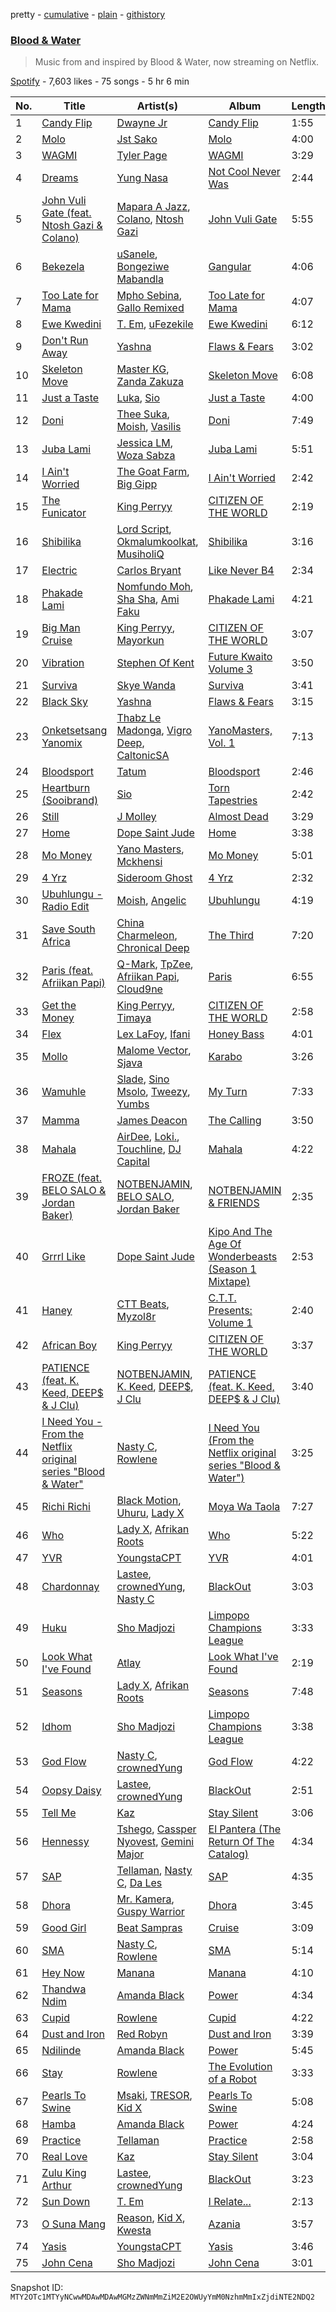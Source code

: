 pretty - [cumulative](/playlists/cumulative/37i9dQZF1DXcfKPI3Q69qH.md) - [plain](/playlists/plain/37i9dQZF1DXcfKPI3Q69qH) - [githistory](https://github.githistory.xyz/mackorone/spotify-playlist-archive/blob/main/playlists/plain/37i9dQZF1DXcfKPI3Q69qH)

### [Blood & Water](https://open.spotify.com/playlist/37i9dQZF1DXcfKPI3Q69qH)

> Music from and inspired by Blood & Water, now streaming on Netflix.

[Spotify](https://open.spotify.com/user/spotify) - 7,603 likes - 75 songs - 5 hr 6 min

| No. | Title | Artist(s) | Album | Length |
|---|---|---|---|---|
| 1 | [Candy Flip](https://open.spotify.com/track/6xOJA9olj4KdZrErRNPT14) | [Dwayne Jr](https://open.spotify.com/artist/0o7scvkwdu7KLSPPdP7HqG) | [Candy Flip](https://open.spotify.com/album/5xjMLIIZEDm8FUatDi18zQ) | 1:55 |
| 2 | [Molo](https://open.spotify.com/track/5isU7Lab1tVrqzHanOL4Pk) | [Jst Sako](https://open.spotify.com/artist/7bAt7MYd2N3dRMrXVMvOug) | [Molo](https://open.spotify.com/album/4dm4OxLTzqRizPrbH5JL2S) | 4:00 |
| 3 | [WAGMI](https://open.spotify.com/track/4bxjgQ4hZ1kBsCzvpVFBFn) | [Tyler Page](https://open.spotify.com/artist/3Py4gpY3Qhk3ZmUKps21Rl) | [WAGMI](https://open.spotify.com/album/28yfEKfv7kmNGgoOTVVMnz) | 3:29 |
| 4 | [Dreams](https://open.spotify.com/track/2YOGTQF0EarnzzrfMvWyqT) | [Yung Nasa](https://open.spotify.com/artist/4HUwdGiWsD5cqaAR7iItw2) | [Not Cool Never Was](https://open.spotify.com/album/5FxR4VponhaZvNkrNp9nPj) | 2:44 |
| 5 | [John Vuli Gate \(feat\. Ntosh Gazi & Colano\)](https://open.spotify.com/track/5JiC9aVRdEaEylSPhs9SXC) | [Mapara A Jazz](https://open.spotify.com/artist/07iC6rj6LOxVbylqwbVPih), [Colano](https://open.spotify.com/artist/02OOc2ZYid4CK1DJF5RXrI), [Ntosh Gazi](https://open.spotify.com/artist/1PVQZbVl2qjnSDoHF1PzQY) | [John Vuli Gate](https://open.spotify.com/album/7LaWhzEvDOvuKIHg1DsQT4) | 5:55 |
| 6 | [Bekezela](https://open.spotify.com/track/4Jq6FYc0XfBKe6mfvavL9b) | [uSanele](https://open.spotify.com/artist/2D70qn16njNHR9H5hP8rPo), [Bongeziwe Mabandla](https://open.spotify.com/artist/5upKpIk1pv0hh0u2gwblwy) | [Gangular](https://open.spotify.com/album/2zWns4UZ9ApT2gid3nVInC) | 4:06 |
| 7 | [Too Late for Mama](https://open.spotify.com/track/6xfGoZlwaIuBkDtTQV8lSX) | [Mpho Sebina](https://open.spotify.com/artist/3Z2T6mI5rrWuijYZkclFEN), [Gallo Remixed](https://open.spotify.com/artist/3Pikdk5QNs7tCeudmFAyM8) | [Too Late for Mama](https://open.spotify.com/album/1mlmOZ5TQjexDf1wIO4h9y) | 4:07 |
| 8 | [Ewe Kwedini](https://open.spotify.com/track/0SSkytDTTZyANk2zmVqK1e) | [T\. Em](https://open.spotify.com/artist/34SG9KNrqrqPkCe4SJlRZH), [uFezekile](https://open.spotify.com/artist/60MEpj4GxzCgSVEWoPY2kw) | [Ewe Kwedini](https://open.spotify.com/album/2PyW1PhtCGj4Lk9cgmgm6E) | 6:12 |
| 9 | [Don't Run Away](https://open.spotify.com/track/2pwQcUp9aHGBHCzjuj9mTc) | [Yashna](https://open.spotify.com/artist/7tUJZBp4pit6GbiSI1kZzH) | [Flaws & Fears](https://open.spotify.com/album/7jfexH7J3tAH8lwhEHiw5D) | 3:02 |
| 10 | [Skeleton Move](https://open.spotify.com/track/5rVst2E577tPxXdaBxMhmX) | [Master KG](https://open.spotify.com/artist/523y9KSneKh6APd1hKxLuF), [Zanda Zakuza](https://open.spotify.com/artist/1TTc432YhEO75fRcVKerPe) | [Skeleton Move](https://open.spotify.com/album/543wASFWBpwhFPEbAgESPj) | 6:08 |
| 11 | [Just a Taste](https://open.spotify.com/track/3JkSGGDGqsHPNmAwNDUV1R) | [Luka](https://open.spotify.com/artist/52RrVukaLWLFZo3vJ6ULC1), [Sio](https://open.spotify.com/artist/4hIQjO5iXCXx71iZBQQ1Jh) | [Just a Taste](https://open.spotify.com/album/1iFfLLlPqn6FObeWPEgRkt) | 4:00 |
| 12 | [Doni](https://open.spotify.com/track/5xDrvFOMnvIKJWh4Cq9czt) | [Thee Suka](https://open.spotify.com/artist/0UKxhX9dIF8XkLRbKrQcoN), [Moish](https://open.spotify.com/artist/250WCtczB5QBdYFXjVZCQ0), [Vasilis](https://open.spotify.com/artist/7MapKuIkFuCXAjBquscMwj) | [Doni](https://open.spotify.com/album/6lCggw69ZY1NBhqWlhYkke) | 7:49 |
| 13 | [Juba Lami](https://open.spotify.com/track/3nyXJJW7MGLxffHmfRVLYF) | [Jessica LM](https://open.spotify.com/artist/3Q259wuL2vRuisWyvYcebg), [Woza Sabza](https://open.spotify.com/artist/1BWIpSA0QKI7kRth9UG644) | [Juba Lami](https://open.spotify.com/album/1CWv9WJWAUw73RgXC70Z8P) | 5:51 |
| 14 | [I Ain't Worried](https://open.spotify.com/track/5bSphnvBG6UW9os44iVNvP) | [The Goat Farm](https://open.spotify.com/artist/2EYdzKGnpB5Vw01QiPpcFx), [Big Gipp](https://open.spotify.com/artist/7e36DF0IaZI4JXfIf95ppT) | [I Ain't Worried](https://open.spotify.com/album/19FH7qLeJlnbRfqmJxWFa4) | 2:42 |
| 15 | [The Funicator](https://open.spotify.com/track/2WeaEw3cnDV9Db7qMQqG9t) | [King Perryy](https://open.spotify.com/artist/2Srxd4jkUb5hcZEJO1SPnW) | [CITIZEN OF THE WORLD](https://open.spotify.com/album/3nzji2IKW3lBgsScOR0jVe) | 2:19 |
| 16 | [Shibilika](https://open.spotify.com/track/4A5IfHoaxNgtzv3J2CWlHP) | [Lord Script](https://open.spotify.com/artist/793A2IFcoskCrnPQarTcua), [Okmalumkoolkat](https://open.spotify.com/artist/0CaeXDVwH52TDLA0GLRo4f), [MusiholiQ](https://open.spotify.com/artist/7J8TsAqwQVAIOlloWCuW60) | [Shibilika](https://open.spotify.com/album/5xK1QReI8qvuuA4lwLQxAp) | 3:16 |
| 17 | [Electric](https://open.spotify.com/track/1oGD1YPvrnwBIWHNQaqgv4) | [Carlos Bryant](https://open.spotify.com/artist/3yND6YH8X1GVlidbW7hcAn) | [Like Never B4](https://open.spotify.com/album/3gblvC91ZmyZzN9X4oDSdo) | 2:34 |
| 18 | [Phakade Lami](https://open.spotify.com/track/6wQvbzsxSLKqYrPc26jd9S) | [Nomfundo Moh](https://open.spotify.com/artist/6brKi6i5SusNnoKcSlKAan), [Sha Sha](https://open.spotify.com/artist/0jUNGuEa2n7yyld7KjsVVT), [Ami Faku](https://open.spotify.com/artist/3flcjKgRCeBVZTR8n8iShE) | [Phakade Lami](https://open.spotify.com/album/44PV16rEIAsEdo4MxT62b9) | 4:21 |
| 19 | [Big Man Cruise](https://open.spotify.com/track/2UkyY0pu9N5n5bSNyotv3h) | [King Perryy](https://open.spotify.com/artist/2Srxd4jkUb5hcZEJO1SPnW), [Mayorkun](https://open.spotify.com/artist/3DNCUaKdMZcMVJIS7yTskd) | [CITIZEN OF THE WORLD](https://open.spotify.com/album/3nzji2IKW3lBgsScOR0jVe) | 3:07 |
| 20 | [Vibration](https://open.spotify.com/track/1eZsTF2yXmicQFxF2tkDko) | [Stephen Of Kent](https://open.spotify.com/artist/3OFzdPbXQGXv20A5opuEk9) | [Future Kwaito Volume 3](https://open.spotify.com/album/3DMoK9ESG5PjcEi59z3Xqh) | 3:50 |
| 21 | [Surviva](https://open.spotify.com/track/66136dLlJa5kY68quXMYsG) | [Skye Wanda](https://open.spotify.com/artist/7BwrJs4E8L2r4FiavhNFa1) | [Surviva](https://open.spotify.com/album/6VSQVB5MtiInxFsAtW9raF) | 3:41 |
| 22 | [Black Sky](https://open.spotify.com/track/3IRWaMaWXzX3coC2sOD5vG) | [Yashna](https://open.spotify.com/artist/7tUJZBp4pit6GbiSI1kZzH) | [Flaws & Fears](https://open.spotify.com/album/7jfexH7J3tAH8lwhEHiw5D) | 3:15 |
| 23 | [Onketsetsang Yanomix](https://open.spotify.com/track/4Y0j0lc5jWJshUOqnY4EQu) | [Thabz Le Madonga](https://open.spotify.com/artist/77ArMuNz9qyhmxlgEhSHTi), [Vigro Deep](https://open.spotify.com/artist/2mF7ygWz9oyJ3L6ZPWlZVH), [CaltonicSA](https://open.spotify.com/artist/4ycLBkF3SiXz3CZtyxNiXX) | [YanoMasters, Vol\. 1](https://open.spotify.com/album/0vqRV3FwGVBnsWPUVeoEkE) | 7:13 |
| 24 | [Bloodsport](https://open.spotify.com/track/1yEZMf8F11NfP1tc4c43fu) | [Tatum](https://open.spotify.com/artist/2QEcI3EFfkqudULt1yKWKJ) | [Bloodsport](https://open.spotify.com/album/02UFRZnXWH2NCAKZKrLb7J) | 2:46 |
| 25 | [Heartburn \(Sooibrand\)](https://open.spotify.com/track/1rne9Xm5ZvMPpPFAL4uloN) | [Sio](https://open.spotify.com/artist/4hIQjO5iXCXx71iZBQQ1Jh) | [Torn Tapestries](https://open.spotify.com/album/5SsFVmvUK3BIib8Grc6ay1) | 2:42 |
| 26 | [Still](https://open.spotify.com/track/1R4ojHMaQU0T3cDGvsPmHo) | [J Molley](https://open.spotify.com/artist/4Wgns8lkTyqv4k2SH3Zc6T) | [Almost Dead](https://open.spotify.com/album/0XjaY3caFmKPf2JG1vKK6T) | 3:29 |
| 27 | [Home](https://open.spotify.com/track/2T5XjYmCcRNH91fS0Xjra7) | [Dope Saint Jude](https://open.spotify.com/artist/47e6jtFUUl53YpTpvzOOMN) | [Home](https://open.spotify.com/album/0MmOXXCQ141mITZfq9MC1R) | 3:38 |
| 28 | [Mo Money](https://open.spotify.com/track/3Ejz8tvdLw27hcr4XwXOGz) | [Yano Masters](https://open.spotify.com/artist/2wNNewosfWKOvUd2j3zL3f), [Mckhensi](https://open.spotify.com/artist/7tDTO1IQvdw909MQBmNts5) | [Mo Money](https://open.spotify.com/album/6Jpdi7xCd4tKHS6tRbY6Oj) | 5:01 |
| 29 | [4 Yrz](https://open.spotify.com/track/0cKC4ZOOeXaejab2SvWeYH) | [Sideroom Ghost](https://open.spotify.com/artist/46VPQnFwUq0HcjYQ16sVnT) | [4 Yrz](https://open.spotify.com/album/0RfHKKFNNYaJRwUfCr0YqE) | 2:32 |
| 30 | [Ubuhlungu \- Radio Edit](https://open.spotify.com/track/2vYZdNrK33jqH3inljznWy) | [Moish](https://open.spotify.com/artist/250WCtczB5QBdYFXjVZCQ0), [Angelic](https://open.spotify.com/artist/27NdozhiluxbB9rUCGj1D3) | [Ubuhlungu](https://open.spotify.com/album/0ve0FgPYqETTW3e8lmWROs) | 4:19 |
| 31 | [Save South Africa](https://open.spotify.com/track/2ipraSAl9NkMLb3OnuYhpJ) | [China Charmeleon](https://open.spotify.com/artist/78lHMaJ6xLbmwzkHOriPhZ), [Chronical Deep](https://open.spotify.com/artist/391IHvSC8S9yNnt3VHZUYt) | [The Third](https://open.spotify.com/album/3zvun5QyXRLt5N2iteMnIM) | 7:20 |
| 32 | [Paris \(feat\. Afriikan Papi\)](https://open.spotify.com/track/6yCfjMCxxqrMTwGTOfnkoa) | [Q\-Mark](https://open.spotify.com/artist/1PINqStNpc48PWNAMDQpVj), [TpZee](https://open.spotify.com/artist/2nvb7E4RLPQVXoUPRaHLuJ), [Afriikan Papi](https://open.spotify.com/artist/4fDmMQuFAIHnsKbmfOY8yO), [Cloud9ne](https://open.spotify.com/artist/4US1sAYad203m0GNVxgJUi) | [Paris](https://open.spotify.com/album/30abU8JfitXclHINTdT7xE) | 6:55 |
| 33 | [Get the Money](https://open.spotify.com/track/27Unp5Gb6quwfE547NF5GI) | [King Perryy](https://open.spotify.com/artist/2Srxd4jkUb5hcZEJO1SPnW), [Timaya](https://open.spotify.com/artist/7gEgjd9W1P1iAD9FbubrqC) | [CITIZEN OF THE WORLD](https://open.spotify.com/album/3nzji2IKW3lBgsScOR0jVe) | 2:58 |
| 34 | [Flex](https://open.spotify.com/track/3TmCAGXkhoDlB52vmAJA5g) | [Lex LaFoy](https://open.spotify.com/artist/2HmJN5BrqcRqtzJ8BCMTbM), [Ifani](https://open.spotify.com/artist/2tZaBvH4Jet46VVqDYYgqR) | [Honey Bass](https://open.spotify.com/album/5ZVP9DGnlpulLM9Dj1D7X1) | 4:01 |
| 35 | [Mollo](https://open.spotify.com/track/0ZRFMzP2Q7kDzKU6YkGLbV) | [Malome Vector](https://open.spotify.com/artist/6AeHcNxdFsYI8WQE1f0YVw), [Sjava](https://open.spotify.com/artist/0pler4gM73k7jCyFL06hSV) | [Karabo](https://open.spotify.com/album/4ro6ViOnBmGwVdkuwIvOZc) | 3:26 |
| 36 | [Wamuhle](https://open.spotify.com/track/2QXy2Boct78JseFVlEnR7C) | [Slade](https://open.spotify.com/artist/3rz6XDJwU2d1gBY5bbcdtT), [Sino Msolo](https://open.spotify.com/artist/5zvuXUYTvZczhbPG9HZRYI), [Tweezy](https://open.spotify.com/artist/25siXbZn4L4BKHPwZQmTI7), [Yumbs](https://open.spotify.com/artist/2HLr9NzCqd6XRnpUSM6CvH) | [My Turn](https://open.spotify.com/album/258cdpLnvAW9YaxL8d0wNt) | 7:33 |
| 37 | [Mamma](https://open.spotify.com/track/66DKTykm14MvLFiyqfJFjA) | [James Deacon](https://open.spotify.com/artist/7GobSJDCoe66J6XytXZfLx) | [The Calling](https://open.spotify.com/album/2oC1Q4jkpr9EPrlH5wAKaG) | 3:50 |
| 38 | [Mahala](https://open.spotify.com/track/4uw0U7fHOuXAntUMVGUI5k) | [AirDee](https://open.spotify.com/artist/1aV75Pym2yLDDrpsiiCB4N), [Loki.](https://open.spotify.com/artist/3f9z8pU96fneXqFTsD9FjD), [Touchline](https://open.spotify.com/artist/17GDrcknjyTyuxDbZ4kHlz), [DJ Capital](https://open.spotify.com/artist/1Z2lV83lH6bNPLr0c0ofsL) | [Mahala](https://open.spotify.com/album/3yC1VkVGDZDbH5nJB7vGMB) | 4:22 |
| 39 | [FROZE \(feat\. BELO SALO & Jordan Baker\)](https://open.spotify.com/track/5K1m4XswH44TsiN5fkoxqf) | [NOTBENJAMIN](https://open.spotify.com/artist/303bUa4VDUe6fAPIM5vzvN), [BELO SALO](https://open.spotify.com/artist/2up6sbDDhWGQN8lZqjTQdu), [Jordan Baker](https://open.spotify.com/artist/2VLgYF7w5rxBReeF8G1URc) | [NOTBENJAMIN & FRIENDS](https://open.spotify.com/album/0vJNtb9Mqk5Irn4Hzo8SFj) | 2:35 |
| 40 | [Grrrl Like](https://open.spotify.com/track/3vq0YrXFXMGqyqiKwD4dAD) | [Dope Saint Jude](https://open.spotify.com/artist/47e6jtFUUl53YpTpvzOOMN) | [Kipo And The Age Of Wonderbeasts \(Season 1 Mixtape\)](https://open.spotify.com/album/6oQ3rNYTyUSh9xsPmPt0jE) | 2:53 |
| 41 | [Haney](https://open.spotify.com/track/3jh13yrfc1RttViUWOGSgY) | [CTT Beats](https://open.spotify.com/artist/1lBgK1F50Kdvho9uaKlWUt), [Myzol8r](https://open.spotify.com/artist/4aFzv5EhrQxP6E7itOY6Wv) | [C.T.T\. Presents: Volume 1](https://open.spotify.com/album/4zC2cHZLhduLwnJhy8vpBO) | 2:40 |
| 42 | [African Boy](https://open.spotify.com/track/6xzmknrJF36E7J0cQsY283) | [King Perryy](https://open.spotify.com/artist/2Srxd4jkUb5hcZEJO1SPnW) | [CITIZEN OF THE WORLD](https://open.spotify.com/album/3nzji2IKW3lBgsScOR0jVe) | 3:37 |
| 43 | [PATIENCE \(feat\. K\. Keed, DEEP$ & J Clu\)](https://open.spotify.com/track/031cOrfmiwrJt6wKp20m39) | [NOTBENJAMIN](https://open.spotify.com/artist/303bUa4VDUe6fAPIM5vzvN), [K\. Keed](https://open.spotify.com/artist/68Lo2GTshVK7s3LEftU2Et), [DEEP$](https://open.spotify.com/artist/0YOHUg8mjhJTzLPLHWZWiP), [J Clu](https://open.spotify.com/artist/4chXn8lojY5U525zyqdx9z) | [PATIENCE \(feat\. K\. Keed, DEEP$ & J Clu\)](https://open.spotify.com/album/0RkzXBobb556tvdwI8jRJK) | 3:40 |
| 44 | [I Need You \- From the Netflix original series "Blood & Water"](https://open.spotify.com/track/3b6CZJw9JOpJ3fQTJbj6pT) | [Nasty C](https://open.spotify.com/artist/2gzWmhOZhDN6gXL49JW9qj), [Rowlene](https://open.spotify.com/artist/0pEJe38UHfdkFEEaPgwH0P) | [I Need You \(From the Netflix original series "Blood & Water"\)](https://open.spotify.com/album/1Ud8OuHGHAQncOCWqOPhs8) | 3:25 |
| 45 | [Richi Richi](https://open.spotify.com/track/6V0LaIuveaowpZ3833dr67) | [Black Motion](https://open.spotify.com/artist/4x6n41nYGT6O61pSfgW4z7), [Uhuru](https://open.spotify.com/artist/55Q9iFoAZojfxnIvg6lDb2), [Lady X](https://open.spotify.com/artist/3dkrzfNaAqQVsMcpcrsuVT) | [Moya Wa Taola](https://open.spotify.com/album/4OAWp8cNsUVwN6qQ7TJOl1) | 7:27 |
| 46 | [Who](https://open.spotify.com/track/2CYeq92aKQGXBsnvZoLkqn) | [Lady X](https://open.spotify.com/artist/649qBoYcGe7w66qRD0xKum), [Afrikan Roots](https://open.spotify.com/artist/4wl9UDbyFoBgCNG34ugdge) | [Who](https://open.spotify.com/album/4BJ7bpjf3ZCdcJcO5t30A1) | 5:22 |
| 47 | [YVR](https://open.spotify.com/track/3rHIOuixDFjVbRMZA6N8Ug) | [YoungstaCPT](https://open.spotify.com/artist/3QYKq7aMSiAu6gvfwNNFsv) | [YVR](https://open.spotify.com/album/4He5IoyxVMwIICneNDIxRd) | 4:01 |
| 48 | [Chardonnay](https://open.spotify.com/track/0euzY7gfgE3v0cD023wBAt) | [Lastee](https://open.spotify.com/artist/02fHk4FBRa87bllGfMAf15), [crownedYung](https://open.spotify.com/artist/0GtgdJ7DF3gH8f2029g1WW), [Nasty C](https://open.spotify.com/artist/2gzWmhOZhDN6gXL49JW9qj) | [BlackOut](https://open.spotify.com/album/4QuG0mGxEXat2dtBcYSswd) | 3:03 |
| 49 | [Huku](https://open.spotify.com/track/09zl1Tb8QaW64mMAo3dZOU) | [Sho Madjozi](https://open.spotify.com/artist/08V2vgJBY6VLoUPWlznRKo) | [Limpopo Champions League](https://open.spotify.com/album/7o3lhq3Md6qkEzfU1SVGtu) | 3:33 |
| 50 | [Look What I've Found](https://open.spotify.com/track/4k4wBUSOr6B8VKlelhJ7MJ) | [Atlay](https://open.spotify.com/artist/5KJKgTUA1vrzCF2rWY3suF) | [Look What I've Found](https://open.spotify.com/album/7Dt9n5om3n6IZs8mZxUjrG) | 2:19 |
| 51 | [Seasons](https://open.spotify.com/track/5ntJmeu7GMF7YFMqIE8jbx) | [Lady X](https://open.spotify.com/artist/649qBoYcGe7w66qRD0xKum), [Afrikan Roots](https://open.spotify.com/artist/4wl9UDbyFoBgCNG34ugdge) | [Seasons](https://open.spotify.com/album/4EnyNXjvI6D0Y41zfs2wjj) | 7:48 |
| 52 | [Idhom](https://open.spotify.com/track/1pVciVSYHcEbAtKTNvZxh5) | [Sho Madjozi](https://open.spotify.com/artist/08V2vgJBY6VLoUPWlznRKo) | [Limpopo Champions League](https://open.spotify.com/album/7o3lhq3Md6qkEzfU1SVGtu) | 3:38 |
| 53 | [God Flow](https://open.spotify.com/track/1rS5draMAK7Eep7Cc1aPkd) | [Nasty C](https://open.spotify.com/artist/2gzWmhOZhDN6gXL49JW9qj), [crownedYung](https://open.spotify.com/artist/0GtgdJ7DF3gH8f2029g1WW) | [God Flow](https://open.spotify.com/album/05K48ZBHmNCJmkOdbPhD6z) | 4:22 |
| 54 | [Oopsy Daisy](https://open.spotify.com/track/00cswLJS9pV2jbahTD1EFJ) | [Lastee](https://open.spotify.com/artist/02fHk4FBRa87bllGfMAf15), [crownedYung](https://open.spotify.com/artist/0GtgdJ7DF3gH8f2029g1WW) | [BlackOut](https://open.spotify.com/album/4QuG0mGxEXat2dtBcYSswd) | 2:51 |
| 55 | [Tell Me](https://open.spotify.com/track/4q3WZElY8RISZxunsRJP1P) | [Kaz](https://open.spotify.com/artist/30J7H62LTnp0uOki5i5CXQ) | [Stay Silent](https://open.spotify.com/album/0uI3ZQN5pN3ewCLtpOPlqX) | 3:06 |
| 56 | [Hennessy](https://open.spotify.com/track/3gM6ImMKFRITabN3qWbxQH) | [Tshego](https://open.spotify.com/artist/2I1KI8uFju21FNrL4zdeqY), [Cassper Nyovest](https://open.spotify.com/artist/18CJ8k3h2Rggioow01dlwP), [Gemini Major](https://open.spotify.com/artist/7CmcmdcG6g6XOXueKHgCaM) | [El Pantera \(The Return Of The Catalog\)](https://open.spotify.com/album/0MhroyACt0jTBhMZrsaRco) | 4:34 |
| 57 | [SAP](https://open.spotify.com/track/2IukRUX2L4pIpaOpIai6FU) | [Tellaman](https://open.spotify.com/artist/6DqJA9OuRcwPNk76q0cOEW), [Nasty C](https://open.spotify.com/artist/2gzWmhOZhDN6gXL49JW9qj), [Da Les](https://open.spotify.com/artist/4on53ORBym2GEnRhIptZwy) | [SAP](https://open.spotify.com/album/75KPPCKkrI3RHbmdpfiXll) | 4:35 |
| 58 | [Dhora](https://open.spotify.com/track/5ASfq5HDggA3eOfO95Zc43) | [Mr\. Kamera](https://open.spotify.com/artist/3DhTrOPm6Q2HrXgNTddwG5), [Guspy Warrior](https://open.spotify.com/artist/5Lx2N0EbvQfnTq6TGF0bsC) | [Dhora](https://open.spotify.com/album/1ER8JgXTAuuRXxFYToRSbt) | 3:45 |
| 59 | [Good Girl](https://open.spotify.com/track/2gR7yAkNOE7S3cnjM1hrvX) | [Beat Sampras](https://open.spotify.com/artist/6JqwzIDjDqoQQ6ivbwD8ZQ) | [Cruise](https://open.spotify.com/album/6EMvVr9ZKp6AkTnQLMcnx5) | 3:09 |
| 60 | [SMA](https://open.spotify.com/track/5BLKgNLtFUN0H7TBnj4UBM) | [Nasty C](https://open.spotify.com/artist/2gzWmhOZhDN6gXL49JW9qj), [Rowlene](https://open.spotify.com/artist/0pEJe38UHfdkFEEaPgwH0P) | [SMA](https://open.spotify.com/album/2kjMHyESEpS2qegEitlED4) | 5:14 |
| 61 | [Hey Now](https://open.spotify.com/track/4dmNVUNfMvOCRjjAcEXrBF) | [Manana](https://open.spotify.com/artist/6omm7OGZMQZ2XODf4JVKnQ) | [Manana](https://open.spotify.com/album/6hNY3e8hiNpWMdfTOBiJ9X) | 4:10 |
| 62 | [Thandwa Ndim](https://open.spotify.com/track/0Be53HZb6yBhoiohfIZRZ5) | [Amanda Black](https://open.spotify.com/artist/4tyWwKFEbho8Vh4qczqbIo) | [Power](https://open.spotify.com/album/6dDz2SDdhnaeKTLoe0BRhH) | 4:34 |
| 63 | [Cupid](https://open.spotify.com/track/572l7JJfPGOrtRt9yhtRVq) | [Rowlene](https://open.spotify.com/artist/0pEJe38UHfdkFEEaPgwH0P) | [Cupid](https://open.spotify.com/album/7niWo4RsPo8VkkcF6QwMd1) | 4:22 |
| 64 | [Dust and Iron](https://open.spotify.com/track/5Jolry4jIBmVEBrdL268IG) | [Red Robyn](https://open.spotify.com/artist/1gmG7dYsuax63KvUXYEwt2) | [Dust and Iron](https://open.spotify.com/album/2R72KnQgtOPlujq4DcwA0E) | 3:39 |
| 65 | [Ndilinde](https://open.spotify.com/track/5geGNy4yHV80AFe5qyInt2) | [Amanda Black](https://open.spotify.com/artist/4tyWwKFEbho8Vh4qczqbIo) | [Power](https://open.spotify.com/album/6dDz2SDdhnaeKTLoe0BRhH) | 5:45 |
| 66 | [Stay](https://open.spotify.com/track/62qXDK9oItn97S5ejDxxPp) | [Rowlene](https://open.spotify.com/artist/0pEJe38UHfdkFEEaPgwH0P) | [The Evolution of a Robot](https://open.spotify.com/album/08pi9CgKcaHWoq1t8RUewt) | 3:33 |
| 67 | [Pearls To Swine](https://open.spotify.com/track/0z58o5YVhpXqM2zQFWKD7d) | [Msaki](https://open.spotify.com/artist/5Oj5jQ98vsoHeIGqCS9Dfq), [TRESOR](https://open.spotify.com/artist/5tYaRVYbV1anmzyxqMVdHi), [Kid X](https://open.spotify.com/artist/7bbG2jEwQ56ay7Ve4QW3Bf) | [Pearls To Swine](https://open.spotify.com/album/4hdHrv7ChdIG8sNbHZtstq) | 5:08 |
| 68 | [Hamba](https://open.spotify.com/track/5a96cmxcwI9tdhLx7aWdsH) | [Amanda Black](https://open.spotify.com/artist/4tyWwKFEbho8Vh4qczqbIo) | [Power](https://open.spotify.com/album/6dDz2SDdhnaeKTLoe0BRhH) | 4:24 |
| 69 | [Practice](https://open.spotify.com/track/0lomIGXpaiEYRIOfkRw43I) | [Tellaman](https://open.spotify.com/artist/6DqJA9OuRcwPNk76q0cOEW) | [Practice](https://open.spotify.com/album/6GHEnOyL8GuuKrdgDNVe8E) | 2:58 |
| 70 | [Real Love](https://open.spotify.com/track/14zC2gKUxFVSXubszpMx4h) | [Kaz](https://open.spotify.com/artist/30J7H62LTnp0uOki5i5CXQ) | [Stay Silent](https://open.spotify.com/album/0uI3ZQN5pN3ewCLtpOPlqX) | 3:04 |
| 71 | [Zulu King Arthur](https://open.spotify.com/track/5IpjEtqbFeuVYEI6QoKf5q) | [Lastee](https://open.spotify.com/artist/02fHk4FBRa87bllGfMAf15), [crownedYung](https://open.spotify.com/artist/0GtgdJ7DF3gH8f2029g1WW) | [BlackOut](https://open.spotify.com/album/4QuG0mGxEXat2dtBcYSswd) | 3:23 |
| 72 | [Sun Down](https://open.spotify.com/track/7uQ354gEfUZfrHN3vIFg6w) | [T\. Em](https://open.spotify.com/artist/34SG9KNrqrqPkCe4SJlRZH) | [I Relate...](https://open.spotify.com/album/0kffJBPSc2lcyglNcf8557) | 2:13 |
| 73 | [O Suna Mang](https://open.spotify.com/track/7xfVFKHHZQtjIsBxrxBNC5) | [Reason](https://open.spotify.com/artist/25LmW62LFKrcapOAnJWoNX), [Kid X](https://open.spotify.com/artist/7bbG2jEwQ56ay7Ve4QW3Bf), [Kwesta](https://open.spotify.com/artist/3Px6IenueysHsgCQf9xFVr) | [Azania](https://open.spotify.com/album/0VGYRAdzWhlG3DwUGe5vNl) | 3:57 |
| 74 | [Yasis](https://open.spotify.com/track/2eTT5Ayr27aFhsBh2hlIrG) | [YoungstaCPT](https://open.spotify.com/artist/3QYKq7aMSiAu6gvfwNNFsv) | [Yasis](https://open.spotify.com/album/7tJxAH5vflixnj7bFdabUg) | 3:46 |
| 75 | [John Cena](https://open.spotify.com/track/07xpeB1txX9bPKTwkuflMg) | [Sho Madjozi](https://open.spotify.com/artist/08V2vgJBY6VLoUPWlznRKo) | [John Cena](https://open.spotify.com/album/5VQoz4FBYZsfmm09XlpOVh) | 3:01 |

Snapshot ID: `MTY2OTc1MTYyNCwwMDAwMDAwMGMzZWNmMmZiM2E2OWUyYmM0NzhmMmIxZjdiNTE2NDQ2`

